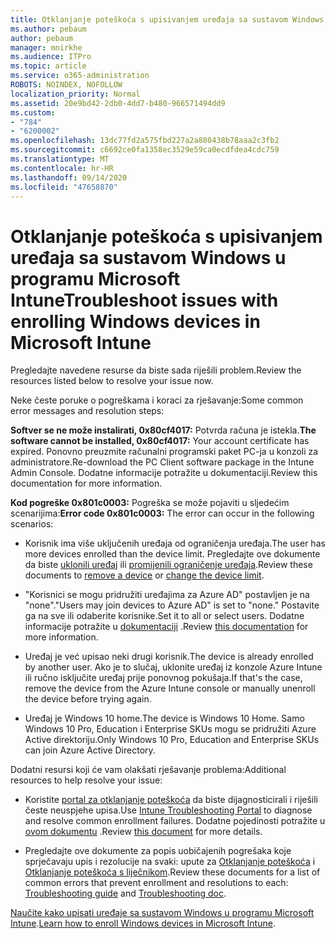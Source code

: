 ```yaml
---
title: Otklanjanje poteškoća s upisivanjem uređaja sa sustavom Windows u programu Microsoft Intune
ms.author: pebaum
author: pebaum
manager: mnirkhe
ms.audience: ITPro
ms.topic: article
ms.service: o365-administration
ROBOTS: NOINDEX, NOFOLLOW
localization_priority: Normal
ms.assetid: 20e9bd42-2db0-4dd7-b480-966571494dd9
ms.custom:
- "784"
- "6200002"
ms.openlocfilehash: 13dc77fd2a575fbd227a2a880438b78aaa2c3fb2
ms.sourcegitcommit: c6692ce0fa1358ec3529e59ca0ecdfdea4cdc759
ms.translationtype: MT
ms.contentlocale: hr-HR
ms.lasthandoff: 09/14/2020
ms.locfileid: "47658870"
---
```

# <a name="troubleshoot-issues-with-enrolling-windows-devices-in-microsoft-intune"></a><span data-ttu-id="6ed8e-102">Otklanjanje poteškoća s upisivanjem uređaja sa sustavom Windows u programu Microsoft Intune</span><span class="sxs-lookup"><span data-stu-id="6ed8e-102">Troubleshoot issues with enrolling Windows devices in Microsoft Intune</span></span>

<span data-ttu-id="6ed8e-103">Pregledajte navedene resurse da biste sada riješili problem.</span><span class="sxs-lookup"><span data-stu-id="6ed8e-103">Review the resources listed below to resolve your issue now.</span></span>
  
<span data-ttu-id="6ed8e-104">Neke česte poruke o pogreškama i koraci za rješavanje:</span><span class="sxs-lookup"><span data-stu-id="6ed8e-104">Some common error messages and resolution steps:</span></span>
  
 <span data-ttu-id="6ed8e-105">**Softver se ne može instalirati, 0x80cf4017:** Potvrda računa je istekla.</span><span class="sxs-lookup"><span data-stu-id="6ed8e-105">**The software cannot be installed, 0x80cf4017:** Your account certificate has expired.</span></span> <span data-ttu-id="6ed8e-106">Ponovno preuzmite računalni programski paket PC-ja u konzoli za administratore.</span><span class="sxs-lookup"><span data-stu-id="6ed8e-106">Re-download the PC Client software package in the Intune Admin Console.</span></span> <span data-ttu-id="6ed8e-107">Dodatne informacije potražite u dokumentaciji.</span><span class="sxs-lookup"><span data-stu-id="6ed8e-107">Review this documentation for more information.</span></span>
  
 <span data-ttu-id="6ed8e-108">**Kod pogreške 0x801c0003:** Pogreška se može pojaviti u sljedećim scenarijima:</span><span class="sxs-lookup"><span data-stu-id="6ed8e-108">**Error code 0x801c0003:** The error can occur in the following scenarios:</span></span>
  
-  <span data-ttu-id="6ed8e-109">Korisnik ima više uključenih uređaja od ograničenja uređaja.</span><span class="sxs-lookup"><span data-stu-id="6ed8e-109">The user has more devices enrolled than the device limit.</span></span> <span data-ttu-id="6ed8e-110">Pregledajte ove dokumente da biste [uklonili uređaj](https://docs.microsoft.com/intune/devices-wipe) ili [promijenili ograničenje uređaja](https://docs.microsoft.com/intune/enrollment-restrictions-set#set-device-limit-restrictions).</span><span class="sxs-lookup"><span data-stu-id="6ed8e-110">Review these documents to [remove a device](https://docs.microsoft.com/intune/devices-wipe) or [change the device limit](https://docs.microsoft.com/intune/enrollment-restrictions-set#set-device-limit-restrictions).</span></span>

-  <span data-ttu-id="6ed8e-111">"Korisnici se mogu pridružiti uređajima za Azure AD" postavljen je na "none".</span><span class="sxs-lookup"><span data-stu-id="6ed8e-111">"Users may join devices to Azure AD" is set to "none."</span></span> <span data-ttu-id="6ed8e-112">Postavite ga na sve ili odaberite korisnike.</span><span class="sxs-lookup"><span data-stu-id="6ed8e-112">Set it to all or select users.</span></span> <span data-ttu-id="6ed8e-113">Dodatne informacije potražite u [dokumentaciji](https://docs.microsoft.com/azure/active-directory/device-management-azure-portal#configure-device-settings) .</span><span class="sxs-lookup"><span data-stu-id="6ed8e-113">Review [this documentation](https://docs.microsoft.com/azure/active-directory/device-management-azure-portal#configure-device-settings) for more information.</span></span>

-  <span data-ttu-id="6ed8e-114">Uređaj je već upisao neki drugi korisnik.</span><span class="sxs-lookup"><span data-stu-id="6ed8e-114">The device is already enrolled by another user.</span></span> <span data-ttu-id="6ed8e-115">Ako je to slučaj, uklonite uređaj iz konzole Azure Intune ili ručno isključite uređaj prije ponovnog pokušaja.</span><span class="sxs-lookup"><span data-stu-id="6ed8e-115">If that's the case, remove the device from the Azure Intune console or manually unenroll the device before trying again.</span></span>

-  <span data-ttu-id="6ed8e-116">Uređaj je Windows 10 home.</span><span class="sxs-lookup"><span data-stu-id="6ed8e-116">The device is Windows 10 Home.</span></span> <span data-ttu-id="6ed8e-117">Samo Windows 10 Pro, Education i Enterprise SKUs mogu se pridružiti Azure Active direktoriju.</span><span class="sxs-lookup"><span data-stu-id="6ed8e-117">Only Windows 10 Pro, Education and Enterprise SKUs can join Azure Active Directory.</span></span>

<span data-ttu-id="6ed8e-118">Dodatni resursi koji će vam olakšati rješavanje problema:</span><span class="sxs-lookup"><span data-stu-id="6ed8e-118">Additional resources to help resolve your issue:</span></span>
  
-  <span data-ttu-id="6ed8e-119">Koristite [portal za otklanjanje poteškoća](https://devicemanagement.microsoft.com/#blade/Microsoft_Intune_DeviceSettings/TroubleshootBlade) da biste dijagnosticirali i riješili česte neuspjehe upisa.</span><span class="sxs-lookup"><span data-stu-id="6ed8e-119">Use [Intune Troubleshooting Portal](https://devicemanagement.microsoft.com/#blade/Microsoft_Intune_DeviceSettings/TroubleshootBlade) to diagnose and resolve common enrollment failures.</span></span> <span data-ttu-id="6ed8e-120">Dodatne pojedinosti potražite u [ovom dokumentu](https://docs.microsoft.com/intune/help-desk-operators) .</span><span class="sxs-lookup"><span data-stu-id="6ed8e-120">Review [this document](https://docs.microsoft.com/intune/help-desk-operators) for more details.</span></span>

-  <span data-ttu-id="6ed8e-121">Pregledajte ove dokumente za popis uobičajenih pogrešaka koje sprječavaju upis i rezolucije na svaki: upute za [Otklanjanje poteškoća](https://support.microsoft.com/help/4089533/troubleshooting-windows-device-enrollment-problems-in-microsoft-intune) i [Otklanjanje poteškoća s liječnikom](https://docs.microsoft.com/intune-classic/troubleshoot/troubleshoot-device-enrollment-in-intune).</span><span class="sxs-lookup"><span data-stu-id="6ed8e-121">Review these documents for a list of common errors that prevent enrollment and resolutions to each: [Troubleshooting guide](https://support.microsoft.com/help/4089533/troubleshooting-windows-device-enrollment-problems-in-microsoft-intune) and [Troubleshooting doc](https://docs.microsoft.com/intune-classic/troubleshoot/troubleshoot-device-enrollment-in-intune).</span></span>

<span data-ttu-id="6ed8e-122">[Naučite kako upisati uređaje sa sustavom Windows u programu Microsoft Intune](https://docs.microsoft.com/intune/windows-enroll).</span><span class="sxs-lookup"><span data-stu-id="6ed8e-122">[Learn how to enroll Windows devices in Microsoft Intune](https://docs.microsoft.com/intune/windows-enroll).</span></span>
